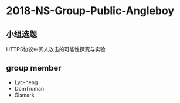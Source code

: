 # 2018-NS-Group-Public-Angleboy

## 小组选题

HTTPS协议中间人攻击的可能性探究与实验

## group member
- Lyc-heng
- DcmTruman
- Sismark